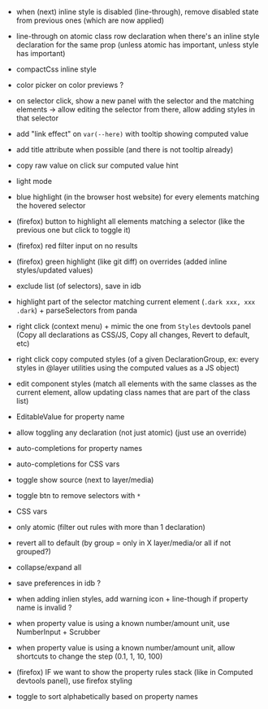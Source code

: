 - when (next) inline style is disabled (line-through), remove disabled state
  from previous ones (which are now applied)
- line-through on atomic class row declaration when there's an inline style
  declaration for the same prop (unless atomic has important, unless style has
  important)

- compactCss inline style
- color picker on color previews ?
- on selector click, show a new panel with the selector and the matching
  elements -> allow editing the selector from there, allow adding styles in that
  selector

- add "link effect" on `var(--here)` with tooltip showing computed value
- add title attribute when possible (and there is not tooltip already)
- copy raw value on click sur computed value hint
- light mode
- blue highlight (in the browser host website) for every elements matching the
  hovered selector
- (firefox) button to highlight all elements matching a selector (like the
  previous one but click to toggle it)
- (firefox) red filter input on no results
- (firefox) green highlight (like git diff) on overrides (added inline
  styles/updated values)

- exclude list (of selectors), save in idb
- highlight part of the selector matching current element
  (`.dark xxx, xxx .dark`) + parseSelectors from panda
- right click (context menu) + mimic the one from `Styles` devtools panel (Copy
  all declarations as CSS/JS, Copy all changes, Revert to default, etc)
- right click copy computed styles (of a given DeclarationGroup, ex: every
  styles in @layer utilities using the computed values as a JS object)
- edit component styles (match all elements with the same classes as the current
  element, allow updating class names that are part of the class list)
- EditableValue for property name
- allow toggling any declaration (not just atomic) (just use an override)
- auto-completions for property names
- auto-completions for CSS vars
- toggle show source (next to layer/media)
- toggle btn to remove selectors with `*`
- CSS vars
- only atomic (filter out rules with more than 1 declaration)
- revert all to default (by group = only in X layer/media/or all if not
  grouped?)
- collapse/expand all
- save preferences in idb ?
- when adding inlien styles, add warning icon + line-though if property name is
  invalid ?
- when property value is using a known number/amount unit, use NumberInput +
  Scrubber
- when property value is using a known number/amount unit, allow shortcuts to
  change the step (0.1, 1, 10, 100)
- (firefox) IF we want to show the property rules stack (like in Computed
  devtools panel), use firefox styling
- toggle to sort alphabetically based on property names
